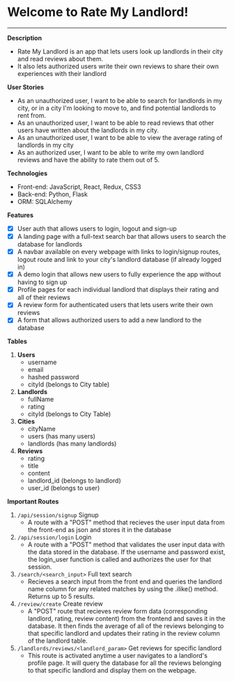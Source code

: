 # Welcome to Rate My Landlord!
--------------
**Description**
- Rate My Landlord is an app that lets users look up landlords in their city and read reviews about them.
- It also lets authorized users write their own reviews to share their own experiences with their landlord

**User Stories**
- As an unauthorized user, I want to be able to search for landlords in my city, or in a city I'm looking to move to, and find potential landlords to rent from.
- As an unauthorized user, I want to be able to read reviews that other users have written about the landlords in my city.
- As an unauthorized user, I want to be able to view the average rating of landlords in my city
- As an authorized user, I want to be able to write my own landlord reviews and have the ability to rate them out of 5.

**Technologies**
- Front-end: JavaScript, React, Redux, CSS3
- Back-end: Python, Flask
- ORM: SQLAlchemy

**Features**
- [x] User auth that allows users to login, logout and sign-up
- [x] A landing page with a full-text search bar that allows users to search the database for landlords
- [x] A navbar available on every webpage with links to login/signup routes, logout route and link to your city's landlord database (if already logged in)
- [x] A demo login that allows new users to fully experience the app without having to sign up
- [x] Profile pages for each individual landlord that displays their rating and all of their reviews
- [x] A review form for authenticated users that lets users write their own reviews
- [x] A form that allows authorized users to add a new landlord to the database

**Tables**
1. **Users**
    - username
    - email
    - hashed password
    - cityId (belongs to City table)
2. **Landlords**
    - fullName
    - rating
    - cityId (belongs to City Table)
3. **Cities**
    - cityName
    - users (has many users)
    - landlords (has many landlords)
4. **Reviews**
    - rating
    - title
    - content
    - landlord_id (belongs to landlord)
    - user_id (belongs to user)

**Important Routes**
1. `/api/session/signup` Signup
    - A route with a "POST" method that recieves the user input data from the front-end as json  and stores it in the database
2. `/api/session/login` Login
    - A route with a "POST" method that validates the user input data with the data stored in the database. If the username and password exist, the login_user function is called and authorizes the user for that session.
3. `/search/<search_input>` Full text search
    - Recieves a search input from the front end and queries the landlord name column for any related matches by using the .ilike() method. Returns up to 5 results.
4. `/review/create` Create review
    - A "POST" route that recieves review form data (corresponding landlord, rating, review content) from the frontend and saves it in the database. It then finds the average of all of the reviews belonging to that specific landlord and updates their rating in the review column of the landlord table.
5. `/landlords/reviews/<landlord_param>` Get reviews for specific landlord
    - This route is activated anytime a user navigates to a landlord's profile page. It will query the database for all the reviews belonging to that specific landlord and display them on the webpage.












